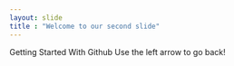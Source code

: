 ```yaml
---
layout: slide
title : "Welcome to our second slide"
---
```

Getting Started With Github
Use the left arrow to go back!
